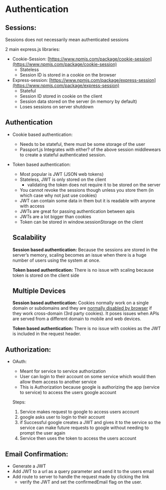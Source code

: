 # Authentication

## Sessions:

Sessions does not necessarily mean authenticated sessions

2 main express.js libraries: 

- Cookie-Session: [https://www.npmjs.com/package/cookie-session](https://www.npmjs.com/package/cookie-session)
    - Stateless
    - Session ID is stored in a cookie on the browser
- Express-session: [https://www.npmjs.com/package/express-session](https://www.npmjs.com/package/express-session)
    - Stateful
    - Session ID stored in cookie on the client
    - Session data stored on the server (in memory by default)
    - Loses sessions on server shutdown

## Authentication

- Cookie based authentication:
    - Needs to be stateful, there must be some storage of the user
    - Passport.js Integrates with either? of the above session middlewears to create a stateful authenticated session.

- Token based authentication:
    - Most popular is JWT (JSON web tokens)
    - Stateless, JWT is only stored on the client
        - validating the token does not require it to be stored on the server
    - You cannot revoke the sessions though unless you store them (in which case why not just use cookies)
    - JWT can contain some data in them but it is readable with anyone with access
    - JWTs are great for passing authentication between apis
    - JWTs are a lot bigger than cookies
    - Token can be stored in window.sessionStorage on the client

    ## **Scalability**

    **Session based authentication:** Because the sessions are stored in the server’s memory, scaling becomes an issue when there is a huge number of users using the system at once.

    **Token based authentication:** There is no issue with scaling because token is stored on the client side

    ## **Multiple Devices**

    **Session based authentication:** Cookies normally work on a single domain or subdomains and they are [normally disabled by browser](https://medium.com/building-contently/tracking-people-across-multiple-domains-when-cookies-just-arent-enough-b270cc95beb1) if they work cross-domain (3rd party cookies). It poses issues when APIs are served from a different domain to mobile and web devices.

    **Token based authentication:** There is no issue with cookies as the JWT is included in the request header.

## Authorization:

- OAuth:
    - Meant for service to service authorization
    - User can login to their account on some service which would then allow them access to another service
    - This is Authorization because google is authorizing the app (service to service) to access the users google account

    Steps:

    1. Service makes request to google to access users account
    2. google asks user to login to their account
    3. if Successful google creates a JWT and gives it to the service so the service can make future requests to google without needing to prompt the user again
    4. Service then uses the token to access the users account

## **Email Confirmation:**

- Generate a JWT
- Add JWT to a url as a query parameter and send it to the users email
- Add route to server to handle the request made by clicking the link
    - verify the JWT and set the confirmedEmail flag on the user.